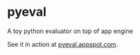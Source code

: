 # pyeval
A toy python evaluator on top of app engine

See it in action at [pyeval.appspot.com](http://pyeval.appspot.com).
